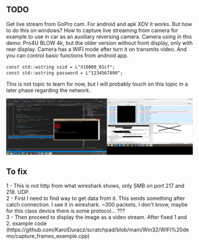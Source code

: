 <h2>TODO</h2>
Get live stream from GoPro cam. For android and apk XDV it works. But how to do this on windows? How to capture live streaming from camera for example to use in car as an auxiliary reversing camera. Camera using in this demo: Pro4U BLOW 4k, but the older version without front display, only with rear display. Camera has a WIFI mode after turn it on transmits video. And you can control basic functions from android app.

```
const std::wstring ssid = L"X10000_01cf";
const std::wstring password = L"1234567890";
```

This is not topic to learn for now, but I will probably touch on this topic in a later phase regarding the network. 

![dump](https://github.com/KarolDuracz/scratchpad/blob/main/Win32/WIFI%20demo/21%20-%205-12-2024%20-%20gopro%20cam.png?raw=true)

<h2>To fix</h2>
1 - This is not http from what wireshark shows, only SMB on port 217 and 218. UDP. <br />
2 - First I need to find way to get data from it. This sends something after catch connection. I see it in wireshark. ~300 packets. I don't know, maybe for this class device there is some protocol... ??? <br />
3 - Then proceed to display the image as a video stream. After fixed 1 and 2. example code (https://github.com/KarolDuracz/scratchpad/blob/main/Win32/WIFI%20demo/capture_frames_example.cpp)
